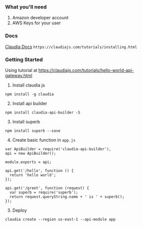### What you'll need

1. Amazon developer account
2. AWS Keys for your user

### Docs

[Claudia Docs](https://claudiajs.com/tutorials/installing.html)
`https://claudiajs.com/tutorials/installing.html`

### Getting Started

Using tutorial at
https://claudiajs.com/tutorials/hello-world-api-gateway.html

1. Install claudia js

`npm install -g claudia`

2. Install api builder

```
npm install claudia-api-builder -S
```

3. Install superb

```
npm install superb --save
```

4. Create basic function in `app.js`

```
var ApiBuilder = require('claudia-api-builder'),
api = new ApiBuilder();

module.exports = api;

api.get('/hello', function () {
  return 'hello world';
});

api.get('/greet', function (request) {
  var superb = require('superb');
  return request.queryString.name + ' is ' + superb();
});
```

3. Deploy

```
claudia create --region us-east-1 --api-module app
```
